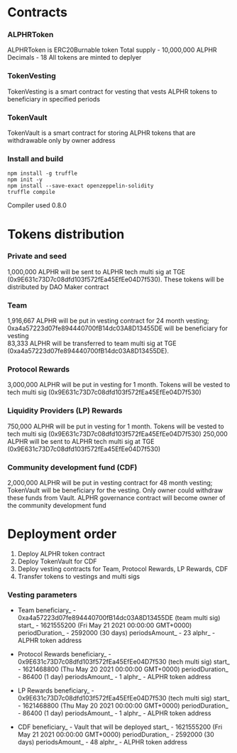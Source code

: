 # Contracts

### ALPHRToken

ALPHRToken is ERC20Burnable token
Total supply - 10,000,000 ALPHR
Decimals - 18
All tokens are minted to deplyer

### TokenVesting

TokenVesting is a smart contract for vesting that vests ALPHR tokens to beneficiary in specified periods

### TokenVault

TokenVault is a smart contract for storing ALPHR tokens that are withdrawable only by owner address

### Install and build

```
npm install -g truffle
npm init -y
npm install --save-exact openzeppelin-solidity
truffle compile
```

Compiler used 0.8.0

# Tokens distribution

### Private and seed

1,000,000 ALPHR will be sent to ALPHR tech multi sig at TGE (0x9E631c73D7c08dfd103f572fEa45EfEe04D7f530). These tokens will be distributed by DAO Maker contract

### Team

1,916,667 ALPHR will be put in vesting contract for 24 month vesting; 0xa4a57223d07fe894440700fB14dc03A8D13455DE will be beneficiary for vesting  
83,333 ALPHR will be transferred to team multi sig at TGE (0xa4a57223d07fe894440700fB14dc03A8D13455DE).  

### Protocol Rewards

3,000,000 ALPHR will be put in vesting for 1 month. Tokens will be vested to tech multi sig (0x9E631c73D7c08dfd103f572fEa45EfEe04D7f530)

### Liquidity Providers (LP) Rewards

750,000 ALPHR will be put in vesting for 1 month. Tokens will be vested to tech multi sig (0x9E631c73D7c08dfd103f572fEa45EfEe04D7f530)
250,000 ALPHR will be sent to ALPHR tech multi sig at TGE (0x9E631c73D7c08dfd103f572fEa45EfEe04D7f530) 

### Community development fund (CDF)

2,000,000 ALPHR will be put in vesting contract for 48 month vesting; TokenVault will be beneficiary for the vesting. Only owner could withdraw these funds from Vault. ALPHR governance contract will become owner of the community development fund

# Deployment order

1. Deploy ALPHR token contract
2. Deploy TokenVault for CDF
3. Deploy vesting contracts for Team, Protocol Rewards, LP Rewards, CDF
4. Transfer tokens to vestings and multi sigs

### Vesting parameters

- Team
beneficiary_ - 0xa4a57223d07fe894440700fB14dc03A8D13455DE (team multi sig)
start_ - 1621555200 (Fri May 21 2021 00:00:00 GMT+0000)
periodDuration_ - 2592000 (30 days)
periodsAmount_ - 23
alphr_ - ALPHR token address

- Protocol Rewards
beneficiary_ - 0x9E631c73D7c08dfd103f572fEa45EfEe04D7f530 (tech multi sig)
start_ - 1621468800 (Thu May 20 2021 00:00:00 GMT+0000)
periodDuration_ - 86400 (1 day)
periodsAmount_ - 1
alphr_ - ALPHR token address

- LP Rewards
beneficiary_ - 0x9E631c73D7c08dfd103f572fEa45EfEe04D7f530 (tech multi sig)
start_ - 1621468800 (Thu May 20 2021 00:00:00 GMT+0000)
periodDuration_ - 86400 (1 day)
periodsAmount_ - 1
alphr_ - ALPHR token address

- CDF
beneficiary_ - Vault that will be deployed
start_ - 1621555200 (Fri May 21 2021 00:00:00 GMT+0000)
periodDuration_ - 2592000 (30 days)
periodsAmount_ - 48
alphr_ - ALPHR token address